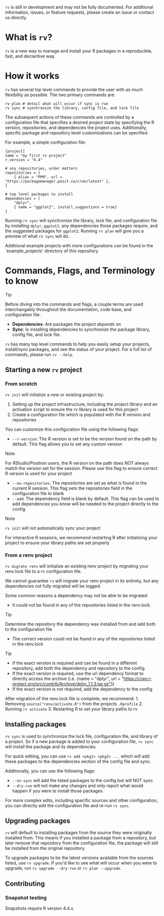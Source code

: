 `rv` is still in development and may not be fully documented. For additional information, issues, or feature requests, please create an issue or contact us directly.

# What is `rv`?

`rv` is a new way to manage and install your R packages in a reproducible, fast, and declaritive way. 

# How it works

`rv` has several top level commands to provide the user with as much flexibility as possible. The two primary commands are:
```
rv plan # detail what will occur if sync is run
rv sync # synchronize the library, config file, and lock file
```

The subsequent actions of these commands are controlled by a configuration file that specifies a desired project state by specifying the R version, repositories, and dependencies the project uses. Additionally, specific package and repository level customizations can be specified.

For example, a simple configuration file:
```
[project]
name = "my first rv project"
r_version = "4.4"

# any repositories, order matters
repositories = [
    { alias = "PPM", url = "https://packagemanager.posit.co/cran/latest" },
]

# top level packages to install
dependencies = [
    "dplyr",
    { name = "ggplot2", install_suggestions = true}
]
```

Running `rv sync` will synchronize the library, lock file, and configuration file by installing `dplyr`, `ggplot2`, any dependencies those packages require, and the suggested packages for `ggplot2`. Running `rv plan` will give you a preview of what `rv sync` will do.

Additional example projects with more configurations can be found in the `example_projects' directory of this repository

# Commands, Flags, and Terminology to know

> [!TIP]
> Before diving into the commands and flags, a couple terms are used interchangably throughout the documentation, code base, and configuration file:
> * **Dependencies**: Are packages the project *depends* on
> * **Sync**: Is installing dependencies to *synchronize* the package library, config file, and lock file.

`rv` has many top level commands to help you easily setup your projects, install/sync packages, and see the status of your project. For a full list of commands, please run `rv --help`.

## Starting a new `rv` project

### From scratch
`rv init` will initialize a new or existing project by:
1. Setting up the project infrastructure, including the project library and an activation script to ensure the rv library is used for this project
2. Create a configuration file which is populated with the R version and repositories

You can customize this configuration file using the following flags:
* `--r-version`: The R version is set to be the version found on the path by default. This flag allows you to set any custom version
> [!NOTE]
> For RStudio/Positron users, the R version on the path does NOT always match the version set for the session. Please use this flag to ensure correct R version is used for your project
* `--no-repositories`: The repositories are set as what is found in the current R session. This flag sets the repositories field in the configuration file to blank
* `--add`: The dependency field is blank by default. This flag can be used to add dependencies you know will be needed to the project directly to the config
> [!NOTE]
> `rv init` will not automatically sync your project

For interactive R sessions, we recommend restarting R after initializing your project to ensure your library paths are set properly

### From a renv project
`rv migrate renv` will initialize an existing renv project by migrating your renv.lock file to a rv configuration file.

We cannot guarantee `rv` will migrate your renv project in its entirety, but any dependencies not fully migrated will be logged.

Some common reasons a dependency may not be able to be migrated:
* It could not be found in any of the repositories listed in the renv.lock. 
> [!TIP]
> Determine the repository the dependency was installed from and add both to the configuration file
* The correct version could not be found in any of the repositories listed in the renv.lock
> [!TIP]
> * If the exact version is required and can be found in a different repository, add both the dependency and repository to the config
> * If the exact version is required, use the url dependency format to directly access the archive (i.e. {name = "dplyr", url = "https://cran.r-project.org/src/contrib/Archive/dplyr_1.1.3.tar.gz"})
> * If the exact version is not required, add the dependency to the config

After migration of the renv.lock file is complete, we recommend:
    1. Removing `source("renv/activate.R")` from the projects `.Rprofile`
    2. Running `rv activate`
    3. Restarting R to set your library paths to rv

## Installing packages
`rv sync` is used to synchronize the lock file, configuration file, and library of a project. So if a new package is added to your configuration file, `rv sync` will install the package and its dependencies.

For quick editing, you can use `rv add <pkg1> <pkg2> ...` which will add these packages to the dependencies section of the config file and sync.

Additionally, you can use the following flags:
* `--no-sync` will add the listed packages to the config but will NOT sync
* `--dry-run` will not make any changes and only report what would happen if you were to install those packages

For more complex edits, including specific sources and other configuration, you can directly edit the configuration file and re-run `rv sync`.

## Upgrading packages
`rv` will default to installing packages from the source they were originally installed from. 
This means if you installed a package from a repository, but later remove that repository from the configuration file, the package will still be installed from the original repository.

To upgrade packages to be the latest versions available from the sources listed, use `rv upgrade`. If you'd like to see what will occur when you were to upgrade, run `rv upgrade --dry-run` or `rv plan --upgrade`.

## Contributing

### Snapshot testing
Snapshots require R version 4.4.x.